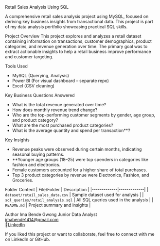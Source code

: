 Retail Sales Analysis Using SQL

A comprehensive retail sales analysis project using MySQL, focused on deriving key business insights from transactional data.
This project is part of my data analysis portfolio showcasing practical SQL skills.

Project Overview
This project explores and analyzes a retail dataset containing information on transactions, customer demographics, product categories, 
and revenue generation over time. The primary goal was to extract actionable insights to help a retail 
business improve performance and customer targeting.

Tools Used
- MySQL (Querying, Analysis)
- Power BI (For visual dashboard – separate repo)
- Excel (CSV cleaning)

Key Business Questions Answered
- What is the total revenue generated over time?
- How does monthly revenue trend change?
- Who are the top-performing customer segments by gender, age group, and product category?
- What are the most purchased product categories?
- What is the average quantity and spend per transaction**?


Key Insights
- Revenue peaks were observed during certain months, indicating seasonal buying patterns.
- **Younger age groups (18–25) were top spenders in categories like fashion and electronics.
- Female customers accounted for a higher share of total purchases.
- Top 3 product categories by revenue were Electronics, Fashion, and Groceries.


Folder Content
| File/Folder | Description |
|-------------|-------------|
| `dataset/retail_sales_data.csv` | Sample dataset used for analysis |
| `sql_queries/retail_analysis.sql` | All SQL queries used in the analysis |
| `README.md` | Project summary and insights |


Author
Ima Bende Gwong 
Junior Data Analyst  
imabende1414@gmail.com  
🔗[LinkedIn](https://www.linkedin.com/in/ima-bende-g1414)  


If you liked this project or want to collaborate, feel free to connect with me on LinkedIn or GitHub.
